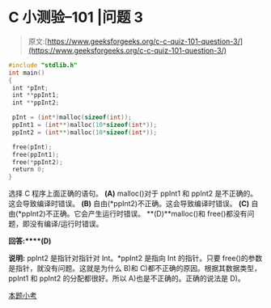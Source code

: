 # C 小测验–101 |问题 3

> 原文:[https://www.geeksforgeeks.org/c-c-quiz-101-question-3/](https://www.geeksforgeeks.org/c-c-quiz-101-question-3/)

```cpp
#include "stdlib.h"
int main()
{
 int *pInt;
 int **ppInt1;
 int **ppInt2;

 pInt = (int*)malloc(sizeof(int));
 ppInt1 = (int**)malloc(10*sizeof(int*));
 ppInt2 = (int**)malloc(10*sizeof(int*));

 free(pInt);
 free(ppInt1);
 free(*ppInt2);
 return 0;
}
```

选择 C 程序上面正确的语句。
**(A)** malloc()对于 ppInt1 和 ppInt2 是不正确的。这会导致编译时错误。
**(B)** 自由(*ppInt2)不正确。这会导致编译时错误。
**(C)** 自由(*ppInt2)不正确。它会产生运行时错误。
**(D)**malloc()和 free()都没有问题，即没有编译/运行时错误。

**回答:****(D)**

**说明:** ppInt2 是指针对指针对 Int。*ppInt2 是指向 Int 的指针。只要 free()的参数是指针，就没有问题。这就是为什么 B)和 C)都不正确的原因。根据其数据类型，ppInt1 和 ppInt2 的分配都很好。所以 A)也是不正确的。正确的说法是 D)。

[本题小考](https://www.geeksforgeeks.org/c-quiz-101-gq/)